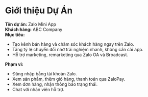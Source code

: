 # Giới thiệu Dự Án

**Tên dự án:** Zalo Mini App  
**Khách hàng:** ABC Company  
**Mục tiêu:**  
- Tạo kênh bán hàng và chăm sóc khách hàng ngay trên Zalo.
- Tăng tỷ lệ chuyển đổi nhờ trải nghiệm nhanh, không cần cài app.
- Hỗ trợ marketing, remarketing qua Zalo OA và Broadcast.

**Phạm vi:**  
- Đăng nhập bằng tài khoản Zalo.
- Xem sản phẩm, thêm giỏ hàng, thanh toán qua ZaloPay.
- Xem đơn hàng, nhận thông báo trạng thái.
- Chat với nhân viên hỗ trợ.

